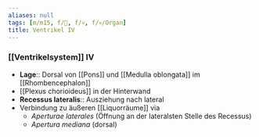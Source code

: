 ```yaml
---
aliases: null
tags: [m/m15, f/🧠, f/💀, f/💀/Organ]
title: Ventrikel IV
---
```

### [[Ventrikelsystem]] IV
- **Lage**:: Dorsal von [[Pons]] und [[Medulla oblongata]] im [[Rhombencephalon]]
- [[Plexus chorioideus]] in der Hinterwand
- **Recessus lateralis**:: Ausziehung nach lateral
- Verbindung zu äußeren [[Liquorräume]] via
	- *Aperturae laterales* (Öffnung an der lateralsten Stelle des Recessus)
	- *Apertura mediana* (dorsal)
